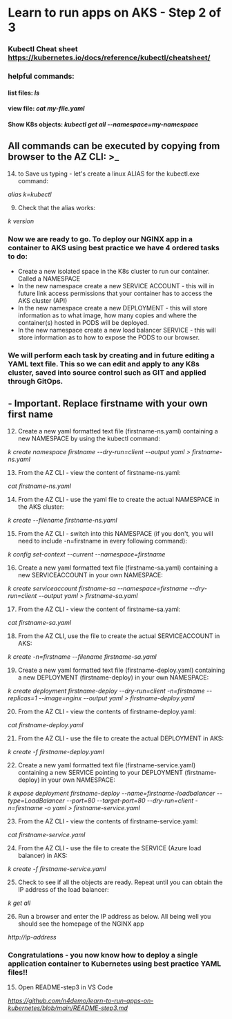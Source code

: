 # Learn to run apps on AKS - Step 2 of 3 

### Kubectl Cheat sheet https://kubernetes.io/docs/reference/kubectl/cheatsheet/

### helpful commands:
#### list files: *ls*
#### view file: *cat my-file.yaml*
#### Show K8s objects: *kubectl get all --namespace=my-namespace*

## All commands can be executed by copying from browser to the AZ CLI: >_

14. to Save us typing - let's create a linux ALIAS for the kubectl.exe command:

*alias k=kubectl*

9. Check that the alias works:

*k version*

### Now we are ready to go. To deploy our NGINX app in a container to AKS using best practice we have 4 ordered tasks to do:
- Create a new isolated space in the K8s cluster to run our container. Called a NAMESPACE
- In the new namespace create a new SERVICE ACCOUNT - this will in future link access permissions that your container has to access the AKS cluster (API)
- In the new namespace create a new DEPLOYMENT - this will store information as to what image, how many copies and where the container(s) hosted in PODS will be deployed.
- In the new namespace create a new load balancer SERVICE - this will store information as to how to expose the PODS to our browser.

### We will perform each task by creating and in future editing a YAML text file. This so we can edit and apply to any K8s cluster, saved into source control such as GIT and applied through GitOps.

## - Important. Replace firstname with your own first name

12. Create a new yaml formatted text file (firstname-ns.yaml) containing a new NAMESPACE by using the kubectl command:

*k create namespace firstname --dry-run=client --output yaml > firstname-ns.yaml*

13. From the AZ CLI - view the content of firstname-ns.yaml:

*cat firstname-ns.yaml*

14. From the AZ CLI - use the yaml file to create the actual NAMESPACE in the AKS cluster:

*k create --filename firstname-ns.yaml*

15. From the AZ CLI - switch into this NAMESPACE (if you don't, you will need to include -n=firstname in every following command):

*k config set-context --current --namespace=firstname*

16. Create a new yaml formatted text file (firstname-sa.yaml) containing a new SERVICEACCOUNT in your own NAMESPACE: 

*k create serviceaccount firstname-sa --namespace=firstname --dry-run=client --output yaml > firstname-sa.yaml*

17. From the AZ CLI - view the content of firstname-sa.yaml:

*cat firstname-sa.yaml*

18. From the AZ CLI, use the file to create the actual SERVICEACCOUNT in AKS:

*k create -n=firstname --filename firstname-sa.yaml*

19. Create a new yaml formatted text file (firstname-deploy.yaml) containing a new DEPLOYMENT (firstname-deploy) in your own NAMESPACE: 

*k create deployment firstname-deploy --dry-run=client -n=firstname --replicas=1 --image=nginx --output yaml > firstname-deploy.yaml*

20. From the AZ CLI - view the contents of firstname-deploy.yaml:

*cat firstname-deploy.yaml*

21. From the AZ CLI - use the file to create the actual DEPLOYMENT in AKS:

*k create -f firstname-deploy.yaml*

22. Create a new yaml formatted text file (firstname-service.yaml) containing a new SERVICE pointing to your DEPLOYMENT (firstname-deploy) in your own NAMESPACE:

*k expose deployment firstname-deploy --name=firstname-loadbalancer --type=LoadBalancer --port=80 --target-port=80 --dry-run=client -n=firstname -o yaml > firstname-service.yaml*

23. From the AZ CLI - view the contents of firstname-service.yaml:

*cat firstname-service.yaml*

24. From the AZ CLI - use the file to create the SERVICE (Azure load balancer) in AKS:

*k create -f firstname-service.yaml*

25. Check to see if all the objects are ready. Repeat until you can obtain the IP address of the load balancer: 

*k get all*

26. Run a browser and enter the IP address as below. All being well you should see the homepage of the NGINX app 

*http://ip-address*

### Congratulations - you now know how to deploy a single application container to Kubernetes using best practice YAML files!! 

15. Open README-step3 in VS Code

*https://github.com/n4demo/learn-to-run-apps-on-kubernetes/blob/main/README-step3.md*







    






